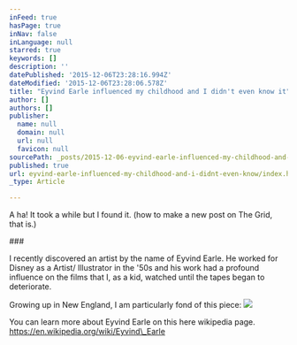```yaml
---
inFeed: true
hasPage: true
inNav: false
inLanguage: null
starred: true
keywords: []
description: ''
datePublished: '2015-12-06T23:28:16.994Z'
dateModified: '2015-12-06T23:28:06.578Z'
title: "Eyvind Earle influenced my childhood and I didn't even know it"
author: []
authors: []
publisher:
  name: null
  domain: null
  url: null
  favicon: null
sourcePath: _posts/2015-12-06-eyvind-earle-influenced-my-childhood-and-i-didnt-even-know.md
published: true
url: eyvind-earle-influenced-my-childhood-and-i-didnt-even-know/index.html
_type: Article

---
```

A ha! It took a while but I found it. (how to make a new post on The Grid, that is.)

\#\#\#

I recently discovered an artist by the name of Eyvind Earle. He worked for Disney as a Artist/ Illustrator in the '50s and his work had a profound influence on the films that I, as a kid, watched until the tapes began to deteriorate. 

Growing up in New England, I am particularly fond of this piece:
![](https://the-grid-user-content.s3-us-west-2.amazonaws.com/21f41c18-a8e1-46c2-87bb-d6acc7e87ada.jpg)

You can learn more about Eyvind Earle on this here wikipedia page. https://en.wikipedia.org/wiki/Eyvind\_Earle